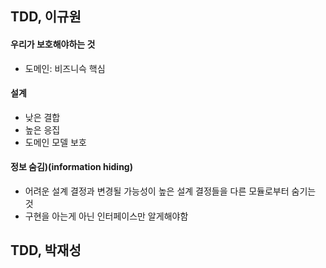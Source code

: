 ## TDD, 이규원
#### 우리가 보호해야하는 것
- 도메인: 비즈니슥 핵심

#### 설계
- 낮은 결합
- 높은 응집
- 도메인 모델 보호 

#### 정보 숨김)(information hiding) 
- 어려운 설계 결정과 변경될 가능성이 높은 설계 결정들을 다른 모듈로부터 숨기는 것 
- 구현을 아는게 아닌 인터페이스만 알게해야함
 
## TDD, 박재성
#### 